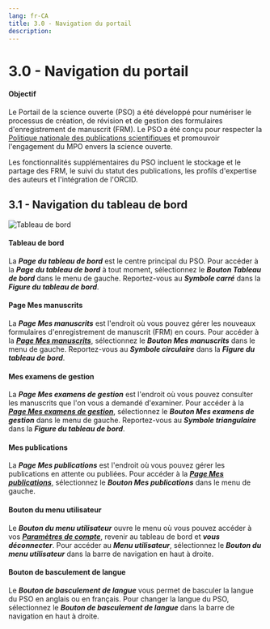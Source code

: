 ```yaml
---
lang: fr-CA
title: 3.0 - Navigation du portail
description:
---
```


# 3.0 - Navigation du portail

#### Objectif

Le Portail de la science ouverte (PSO) a été développé pour numériser le processus de création, de révision et de gestion des formulaires d'enregistrement de manuscrit (FRM). Le PSO a été conçu pour respecter la [Politique nationale des publications scientifiques](https://www.dfo-mpo.gc.ca/about-notre-sujet/publications/science/policy-politique/index-fra.html) et promouvoir l'engagement du MPO envers la science ouverte.

Les fonctionnalités supplémentaires du PSO incluent le stockage et le partage des FRM, le suivi du statut des publications, les profils d'expertise des auteurs et l'intégration de l'ORCID.

## 3.1 - Navigation du tableau de bord

![Tableau de bord](/images/dashboard.png)

#### Tableau de bord

La ***Page du tableau de bord*** est le centre principal du PSO. Pour accéder à la ***Page du tableau de bord*** à tout moment, sélectionnez le ***Bouton Tableau de bord*** dans le menu de gauche. Reportez-vous au ***Symbole carré*** dans la ***Figure du tableau de bord***.

#### Page Mes manuscrits

La ***Page Mes manuscrits*** est l'endroit où vous pouvez gérer les nouveaux formulaires d'enregistrement de manuscrit (FRM) en cours. Pour accéder à la ***[Page Mes manuscrits](/fr/guide/manuscript-record-form)***, sélectionnez le ***Bouton Mes manuscrits*** dans le menu de gauche. Reportez-vous au ***Symbole circulaire*** dans la ***Figure du tableau de bord***.

#### Mes examens de gestion

La ***Page Mes examens de gestion*** est l'endroit où vous pouvez consulter les manuscrits que l'on vous a demandé d'examiner. Pour accéder à la ***[Page Mes examens de gestion](/fr/guide/manuscript-record-form#_4-4-submitting-an-mrf-for-review)***, sélectionnez le ***Bouton Mes examens de gestion*** dans le menu de gauche. Reportez-vous au ***Symbole triangulaire*** dans la ***Figure du tableau de bord***.

#### Mes publications

La ***Page Mes publications*** est l'endroit où vous pouvez gérer les publications en attente ou publiées. Pour accéder à la ***[Page Mes publications](/fr/guide/publications)***, sélectionnez le ***Bouton Mes publications*** dans le menu de gauche.

#### Bouton du menu utilisateur

Le ***Bouton du menu utilisateur*** ouvre le menu où vous pouvez accéder à vos ***[Paramètres de compte](/fr/guide/account-customization)***, revenir au tableau de bord et ***vous déconnecter***. Pour accéder au ***Menu utilisateur***, sélectionnez le ***Bouton du menu utilisateur*** dans la barre de navigation en haut à droite.

#### Bouton de basculement de langue

Le ***Bouton de basculement de langue*** vous permet de basculer la langue du PSO en anglais ou en français. Pour changer la langue du PSO, sélectionnez le ***Bouton de basculement de langue*** dans la barre de navigation en haut à droite.
